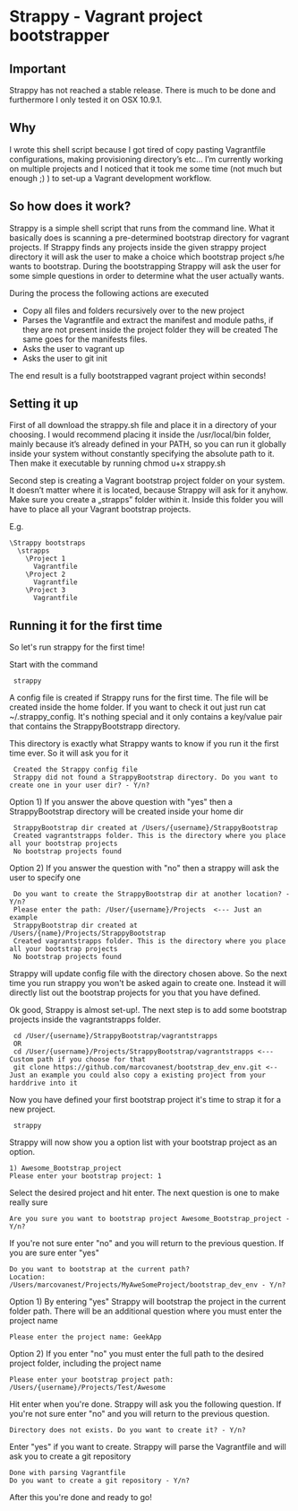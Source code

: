 # Strappy - Vagrant project bootstrapper

## Important

Strappy has not reached a stable release. There is much to be done and furthermore I only tested it on OSX 10.9.1.

## Why

I wrote this shell script because I got tired of copy pasting Vagrantfile configurations, making provisioning directory’s etc… I’m currently working on multiple projects and I noticed that it took me some time (not much but enough ;) ) to set-up a Vagrant development workflow.

## So how does it work?

Strappy is a simple shell script that runs from the command line. What it basically does is scanning a pre-determined bootstrap directory for vagrant projects. If Strappy finds any projects inside the given strappy project directory it will ask the user to make a choice which bootstrap project s/he wants to bootstrap. During the bootstrapping Strappy will ask the user for some simple questions in order to determine what the user actually wants.

During the process the following actions are executed

* Copy all files and folders recursively over to the new project
* Parses the Vagrantfile and extract the manifest and module paths, if they are not present inside the project folder they will be created
   The same goes for the manifests files.
* Asks the user to vagrant up
* Asks the user to git init

The end result is a fully bootstrapped vagrant project within seconds!

## Setting it up

First of all download the strappy.sh file and place it in a directory of your choosing. I would recommend placing it inside the /usr/local/bin folder, mainly because it’s already defined in your PATH, so you can run it globally inside your system without constantly specifying the absolute path to it.
Then make it executable by running chmod u+x strappy.sh

Second step is creating a Vagrant bootstrap project folder on your system. It doesn’t matter where it is located, because Strappy will ask for it anyhow. Make sure you create a „strapps” folder within it. Inside this folder you will have to place all your Vagrant bootstrap projects.

E.g.

    \Strappy bootstraps
      \strapps
        \Project 1
          Vagrantfile
        \Project 2
          Vagrantfile
        \Project 3
          Vagrantfile

## Running it for the first time

So let's run strappy for the first time!

Start with the command

     strappy

A config file is created if Strappy runs for the first time. The file will be created inside the home folder. If you want to check it out just run cat ~/.strappy_config. It's nothing special and it only contains a key/value pair that contains the StrappyBootstrapp directory.

This directory is exactly what Strappy wants to know if you run it the first time ever. So it will ask you for it

     Created the Strappy config file
     Strappy did not found a StrappyBootstrap directory. Do you want to create one in your user dir? - Y/n?

Option 1) If you answer the above question with "yes" then a StrappyBootstrap directory will be created inside your home dir

     StrappyBootstrap dir created at /Users/{username}/StrappyBootstrap
     Created vagrantstrapps folder. This is the directory where you place all your bootstrap projects
     No bootstrap projects found

Option 2) If you answer the question with "no" then a strappy will ask the user to specify one

     Do you want to create the StrappyBootstrap dir at another location? - Y/n?
     Please enter the path: /User/{username}/Projects  <--- Just an example
     StrappyBootstrap dir created at /Users/{name}/Projects/StrappyBootstrap
     Created vagrantstrapps folder. This is the directory where you place all your bootstrap projects
     No bootstrap projects found

Strappy will update config file with the directory chosen above. So the next time you run strappy you won't be asked again to create one. Instead it will directly list out the bootstrap projects for you that you have defined.

Ok good, Strappy is almost set-up!. The next step is to add some bootstrap projects inside the vagrantstrapps folder.

     cd /User/{username}/StrappyBootstrap/vagrantstrapps
     OR
     cd /User/{username}/Projects/StrappyBootstrap/vagrantstrapps <--- Custom path if you choose for that
     git clone https://github.com/marcovanest/bootstrap_dev_env.git <-- Just an example you could also copy a existing project from your harddrive into it

Now you have defined your first bootstrap project it's time to strap it for a new project.

     strappy

Strappy will now show you a option list with your bootstrap project as an option.

    1) Awesome_Bootstrap_project
    Please enter your bootstrap project: 1

Select the desired project and hit enter. The next question is one to make really sure

    Are you sure you want to bootstrap project Awesome_Bootstrap_project - Y/n?

If you're not sure enter "no" and you will return to the previous question. If you are sure enter "yes"

    Do you want to bootstrap at the current path?
    Location: /Users/marcovanest/Projects/MyAweSomeProject/bootstrap_dev_env - Y/n?

Option 1) By entering "yes" Strappy will bootstrap the project in the current folder path. There will be an additional question where you must enter the project name

    Please enter the project name: GeekApp

Option 2) If you enter "no" you must enter the full path to the desired project folder, including the project name

    Please enter your bootstrap project path: /Users/{username}/Projects/Test/Awesome

Hit enter when you're done. Strappy will ask you the following question. If you're not sure enter "no" and you will return to the previous question.

    Directory does not exists. Do you want to create it? - Y/n?

Enter "yes" if you want to create. Strappy will parse the Vagrantfile and will ask you to create a git repository

    Done with parsing Vagrantfile
    Do you want to create a git repository - Y/n?

After this you're done and ready to go!